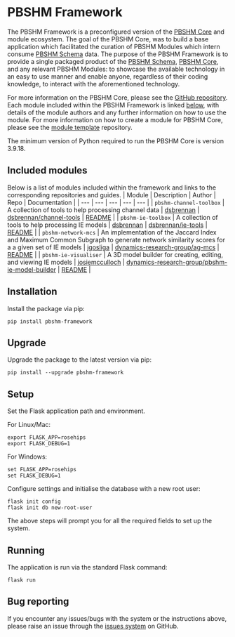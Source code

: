 # PBSHM Framework
The PBSHM Framework is a preconfigured version of the [PBSHM Core](https://github.com/dynamics-research-group/pbshm-flask-core) and module ecosystem. The goal of the PBSHM Core, was to build a base application which facilitated the curation of PBSHM Modules which intern consume [PBSHM Schema](https://github.com/dynamics-research-group/pbshm-schema) data. The purpose of the PBSHM Framework is to provide a single packaged product of the [PBSHM Schema](https://github.com/dynamics-research-group/pbshm-schema), [PBSHM Core](https://github.com/dynamics-research-group/pbshm-flask-core), and any relevant PBSHM Modules: to showcase the available technology in an easy to use manner and enable anyone, regardless of their coding knowledge, to interact with the aforementioned technology.

For more information on the PBSHM Core, please see the [GitHub repository](https://github.com/dynamics-research-group/pbshm-flask-core). Each module included within the PBSHM Framework is linked [below](#included-modules), with details of the module authors and any further information on how to use the module. For more information on how to create a module for PBSHM Core, please see the [module template](https://github.com/dynamics-research-group/pbshm-module-template) repository.

The minimum version of Python required to run the PBSHM Core is version 3.9.18.

## Included modules
Below is a list of modules included within the framework and links to the corresponding repositories and guides.
| Module | Description | Author | Repo | Documentation |
| --- | --- | --- | --- | --- |
| `pbshm-channel-toolbox` | A collection of tools to help processing channel data | [dsbrennan](https://github.com/dsbrennan) | [dsbrennan/channel-tools](https://github.com/dsbrennan/channel-tools) | [README](https://github.com/dsbrennan/channel-tools/blob/main/README.md) |
| `pbshm-ie-toolbox` | A collection of tools to help processing IE models | [dsbrennan](https://github.com/dsbrennan) | [dsbrennan/ie-tools](https://github.com/dsbrennan/ie-tools) | [README](https://github.com/dsbrennan/ie-tools/blob/main/README.md) |
| `pbshm-network-mcs` | An implementation of the Jaccard Index and Maximum Common Subgraph to generate network similarity scores for a a given set of IE models | [jgosliga](https://github.com/jgosliga) | [dynamics-research-group/ag-mcs](https://github.com/dynamics-research-group/ag-mcs) | [README](https://github.com/dynamics-research-group/ag-mcs/blob/main/README.md) |
| `pbshm-ie-visualiser` | A 3D model builder for creating, editing, and viewing IE models | [josiemcculloch](https://github.com/josiemcculloch) | [dynamics-research-group/pbshm-ie-model-builder](https://github.com/dynamics-research-group/pbshm-ie-model-builder) | [README](https://github.com/dynamics-research-group/pbshm-ie-model-builder/blob/main/README.md) |

## Installation
Install the package via pip:
```
pip install pbshm-framework
```

## Upgrade
Upgrade the package to the latest version via pip:
```
pip install --upgrade pbshm-framework
```

## Setup
Set the Flask application path and environment.

For Linux/Mac:
```
export FLASK_APP=rosehips
export FLASK_DEBUG=1
```

For Windows:
```
set FLASK_APP=rosehips
set FLASK_DEBUG=1
```

Configure settings and initialise the database with a new root user:
```
flask init config
flask init db new-root-user
```
The above steps will prompt you for all the required fields to set up the system.

## Running
The application is run via the standard Flask command:
```
flask run
```


## Bug reporting
If you encounter any issues/bugs with the system or the instructions above, please raise an issue through the [issues system](https://github.com/dynamics-research-group/pbshm-framework/issues) on GitHub.